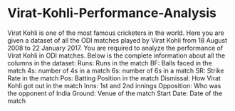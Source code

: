 # Virat-Kohli-Performance-Analysis
Virat Kohli is one of the most famous cricketers in the world. Here you are given a dataset of all the ODI matches played by Virat Kohli from 18 August 2008 to 22 January 2017. You are required to analyze the performance of Virat Kohli in ODI matches.  Below is the complete information about all the columns in the dataset:  Runs: Runs in the match BF: Balls faced in the match 4s: number of 4s in a match 6s: number of 6s in a match SR: Strike Rate in the match Pos: Batting Position in the match Dismissal: How Virat Kohli got out in the match Inns: 1st and 2nd innings Opposition: Who was the opponent of India Ground: Venue of the match Start Date: Date of the match 
